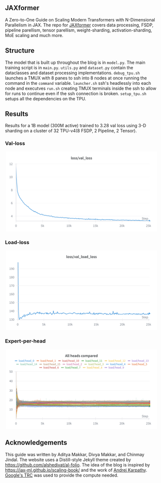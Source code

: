 ## JAXformer

A Zero-to-One Guide on Scaling Modern Transformers with N-Dimensional Parallelism in JAX. The repo for [JAXformer](jaxformer.com) covers data processing, FSDP, pipeline parellism, tensor parellism, weight-sharding, activation-sharding, MoE scaling and much more.

## Structure

The model that is built up throughout the blog is in `model.py`. The main training script is in `main.py`. `utils.py` and `dataset.py` contain the dataclasses and dataset processing implementations. `debug_tpu.sh` launches a TMUX with 8 panes to ssh into 8 nodes at once running the command in the `command` variable. `launcher.sh` ssh's headlessly into each node and executves `run.sh` creating TMUX terminals inside the ssh to allow for runs to continue even if the ssh connection is broken. `setup_tpu.sh` setups all the dependencies on the TPU.

## Results

Results for a 1B model (300M active) trained to 3.28 val loss using 3-D sharding on a cluster of 32 TPU-v4(8 FSDP, 2 Pipeline, 2 Tensor).

### Val-loss
<p align="center">
  <img src="https://raw.githubusercontent.com/divyamakkar0/Jaxformer/main/public/loss-val.png" alt="Validation Loss" width="500"/>
</p>

### Load-loss
<p align="center">
  <img src="https://raw.githubusercontent.com/divyamakkar0/Jaxformer/main/public/loss-load.png" alt="Load Loss" width="500"/>
</p>

### Expert-per-head
<p align="center">
  <img src="https://raw.githubusercontent.com/divyamakkar0/Jaxformer/main/public/experts.png" alt="Experts per Head" width="500"/>
</p>


## Acknowledgements

This guide was written by Aditya Makkar, Divya Makkar, and Chinmay Jindal. The website uses a Distill-style Jekyll theme created by https://github.com/alshedivat/al-folio. The idea of the blog is inspired by https://jax-ml.github.io/scaling-book/ and the work of [Andrej Karpathy](https://x.com/karpathy). [Google's TRC](https://sites.research.google/trc/about/) was used to provide the compute needed.
